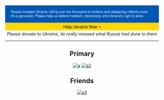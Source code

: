   <span align="center">

  [![Stand With Ukraine](https://raw.githubusercontent.com/vshymanskyy/StandWithUkraine/main/banner2-direct.svg)](https://vshymanskyy.github.io/StandWithUkraine)
  *Please donate to Ukraine, its really messed what Russia had done to them*
  
---
    
  ## Primary
  
  [![a](https://discord.c99.nl/widget/theme-2/684808662157361170.png)](https://discord.gg/HKdstgextP)
  [![a2](https://discord.c99.nl/widget/theme-2/960286680584187914.png)]()
  
  ## Friends
  
  [![a3](https://discord.c99.nl/widget/theme-3/898971210531078164.png)]()
